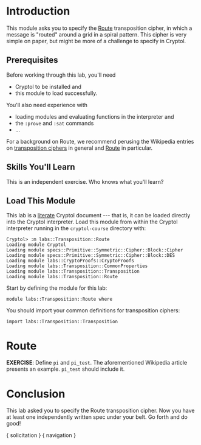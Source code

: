 # Introduction

This module asks you to specify the [Route](https://en.wikipedia.org/wiki/Transposition_cipher#Route_cipher)
transposition cipher, in which a message is "routed" around a grid in 
a spiral pattern.  This cipher is very simple on paper, but might be 
more of a challenge to specify in Cryptol.  

## Prerequisites

Before working through this lab, you'll need 
  * Cryptol to be installed and
  * this module to load successfully.

You'll also need experience with
  * loading modules and evaluating functions in the interpreter and
  * the `:prove` and `:sat` commands
  * ...

For a background on Route, we recommend perusing the Wikipedia 
entries on [transposition ciphers](https://en.wikipedia.org/wiki/Transposition_cipher) 
in general and [Route](https://en.wikipedia.org/wiki/Transposition_cipher#Route_cipher) 
in particular.

## Skills You'll Learn

This is an independent exercise.  Who knows what you'll learn?

## Load This Module

This lab is a
[literate](https://en.wikipedia.org/wiki/Literate_programming) 
Cryptol document --- that is, it can be loaded directly into the 
Cryptol interpreter. Load this module from within the Cryptol 
interpreter running in the `cryptol-course` directory with:

```Xcryptol-session
Cryptol> :m labs::Transposition::Route
Loading module Cryptol
Loading module specs::Primitive::Symmetric::Cipher::Block::Cipher
Loading module specs::Primitive::Symmetric::Cipher::Block::DES
Loading module labs::CryptoProofs::CryptoProofs
Loading module labs::Transposition::CommonProperties
Loading module labs::Transposition::Transposition
Loading module labs::Transposition::Route
```

Start by defining the module for this lab:

```cryptol
module labs::Transposition::Route where
```

You should import your common definitions for transposition ciphers:

```cryptol
import labs::Transposition::Transposition
```

# Route

**EXERCISE**: Define `pi` and `pi_test`.  The aforementioned 
Wikipedia article presents an example.  `pi_test` should include it.

# Conclusion

This lab asked you to specify the Route transposition cipher.  Now 
you have at least one independently written spec under your belt.  Go 
forth and do good!

{ solicitation }
{ navigation }
